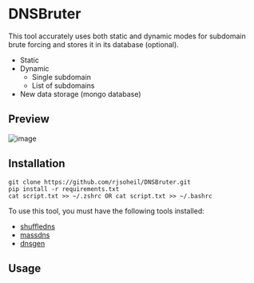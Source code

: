 # DNSBruter
This tool accurately uses both static and dynamic modes for subdomain brute forcing and stores it in its database (optional).
  - Static
  - Dynamic
    - Single subdomain
    - List of subdomains
  - New data storage (mongo database)

## Preview
![image](https://github.com/user-attachments/assets/805ca667-9106-4d00-bc68-8ce8c2b3f1cf)

## Installation
```
git clone https://github.com/rjsoheil/DNSBruter.git
pip install -r requirements.txt
cat script.txt >> ~/.zshrc OR cat script.txt >> ~/.bashrc
```
To use this tool, you must have the following tools installed:
  - [shuffledns](https://github.com/projectdiscovery/shuffledns/)
  - [massdns](https://github.com/blechschmidt/massdns/)
  - [dnsgen](https://github.com/AlephNullSK/dnsgen/)

## Usage
